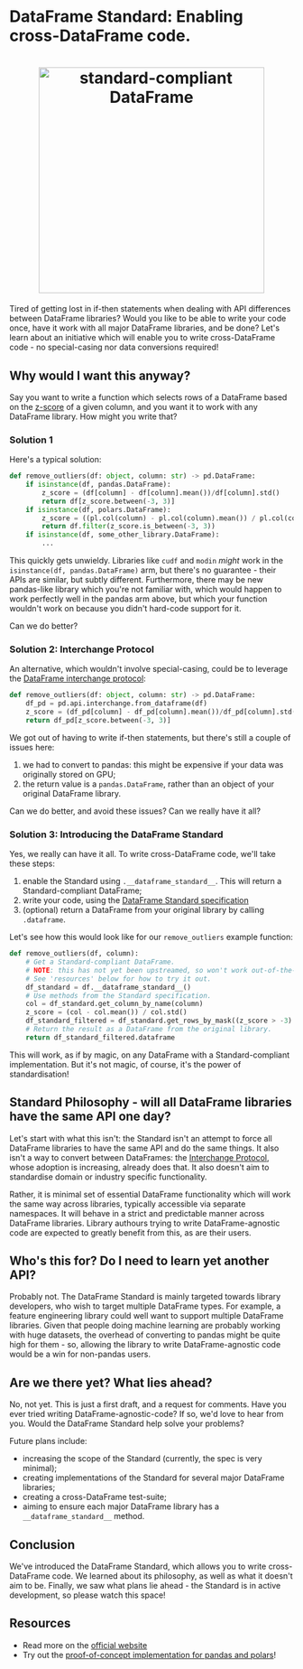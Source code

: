 # DataFrame Standard: Enabling cross-DataFrame code.

<h1 align="center">
	<img
		width="400"
		alt="standard-compliant DataFrame"
		src="https://github.com/MarcoGorelli/impl-dataframe-api/assets/33491632/fb4bc907-2b85-4ad7-8d13-c2b9912b97f5">
</h1>

Tired of getting lost in if-then statements when dealing with API differences
between DataFrame libraries? Would you like to be able to write your code
once, have it work with all major DataFrame libraries, and be done?
Let's learn about an initiative which will enable you to write
cross-DataFrame code - no special-casing nor data conversions required!

## Why would I want this anyway?

Say you want to write a function which selects rows of a DataFrame based
on the [z-score](https://en.wikipedia.org/wiki/Standard_score) of a given
column, and you want it to work with any DataFrame library. How might
you write that?

### Solution 1

Here's a typical solution:
```python
def remove_outliers(df: object, column: str) -> pd.DataFrame:
    if isinstance(df, pandas.DataFrame):
        z_score = (df[column] - df[column].mean())/df[column].std()
        return df[z_score.between(-3, 3)]
    if isinstance(df, polars.DataFrame):
        z_score = ((pl.col(column) - pl.col(column).mean()) / pl.col(column).std())
        return df.filter(z_score.is_between(-3, 3))
    if isinstance(df, some_other_library.DataFrame):
        ...
```
This quickly gets unwieldy. Libraries like `cudf` and `modin` _might_ work
in the `isinstance(df, pandas.DataFrame)` arm, but there's no guarantee -
their APIs are similar, but subtly different. Furthermore, there may be
new pandas-like library which you're not familiar with, which would happen
to work perfectly well in the pandas arm above, but which your function
wouldn't work on because you didn't hard-code support for it.

Can we do better?

### Solution 2: Interchange Protocol

An alternative, which wouldn't involve special-casing, could be to
leverage the [DataFrame interchange protocol](https://data-apis.org/dataframe-protocol/latest/index.html):
```python
def remove_outliers(df: object, column: str) -> pd.DataFrame:
    df_pd = pd.api.interchange.from_dataframe(df)
    z_score = (df_pd[column] - df_pd[column].mean())/df_pd[column].std()
    return df_pd[z_score.between(-3, 3)]
```
We got out of having to write if-then statements, but there's still a
couple of issues here:
1. we had to convert to pandas: this might be expensive if your data was
   originally stored on GPU;
2. the return value is a `pandas.DataFrame`, rather than an object of your
   original DataFrame library.

Can we do better, and avoid these issues? Can we really have it all?

### Solution 3: Introducing the DataFrame Standard

Yes, we really can have it all. To write cross-DataFrame code, we'll take these steps:
1. enable the Standard using ``.__dataframe_standard__``. This will return
   a Standard-compliant DataFrame;
2. write your code, using the [DataFrame Standard specification](https://data-apis.org/dataframe-api/draft/API_specification/index.html)
3. (optional) return a DataFrame from your original library by calling `.dataframe`.

Let's see how this would look like for our ``remove_outliers`` example function:
```python
def remove_outliers(df, column):
    # Get a Standard-compliant DataFrame.
    # NOTE: this has not yet been upstreamed, so won't work out-of-the-box!
    # See 'resources' below for how to try it out.
    df_standard = df.__dataframe_standard__()
    # Use methods from the Standard specification.
    col = df_standard.get_column_by_name(column)
    z_score = (col - col.mean()) / col.std()
    df_standard_filtered = df_standard.get_rows_by_mask((z_score > -3) & (z_score < 3))
    # Return the result as a DataFrame from the original library.
    return df_standard_filtered.dataframe
```
This will work, as if by magic, on any DataFrame with a Standard-compliant implementation.
But it's not magic, of course, it's the power of standardisation!

## Standard Philosophy - will all DataFrame libraries have the same API one day?

Let's start with what this isn't: the Standard isn't an attempt to force all DataFrame
libraries to have the same API and do the same things. It also isn't a way to convert
between DataFrames: the [Interchange Protocol](https://data-apis.org/dataframe-protocol/latest/index.html),
whose adoption is increasing, already does that. It also doesn't aim to standardise
domain or industry specific functionality.

Rather, it is minimal set of essential DataFrame functionality which will work
the same way across libraries, typically accessible via separate namespaces. It
will behave in a strict and predictable manner across DataFrame libraries. Library
authours trying to write DataFrame-agnostic code are expected to greatly benefit from
this, as are their users.

## Who's this for? Do I need to learn yet another API?

Probably not. The DataFrame Standard is mainly targeted towards library developers,
who wish to target multiple DataFrame types. For example, a feature engineering
library could well want to support multiple DataFrame libraries. Given that people
doing machine learning are probably working with huge datasets, the overhead of
converting to pandas might be quite high for them - so, allowing the library to
write DataFrame-agnostic code would be a win for non-pandas users.

## Are we there yet? What lies ahead?

No, not yet. This is just a first draft, and a request for comments.
Have you ever tried writing DataFrame-agnostic-code? If so, we'd love to hear from you.
Would the DataFrame Standard help solve your problems?

Future plans include:
- increasing the scope of the Standard (currently, the spec is very minimal);
- creating implementations of the Standard for several major DataFrame libraries;
- creating a cross-DataFrame test-suite;
- aiming to ensure each major DataFrame library has a `__dataframe_standard__` method.

## Conclusion

We've introduced the DataFrame Standard, which allows you to write cross-DataFrame code.
We learned about its philosophy, as well as what it doesn't aim to be. Finally, we saw
what plans lie ahead - the Standard is in active development, so please watch this space!

## Resources

- Read more on the [official website](https://data-apis.org/dataframe-api/)
- Try out the [proof-of-concept implementation for pandas and polars](https://github.com/MarcoGorelli/impl-dataframe-api)!
